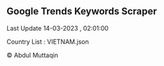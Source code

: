 

## Google Trends Keywords Scraper 
 
Last Update 14-03-2023 , 02:01:00

Country List :
VIETNAM.json



© Abdul Muttaqin 

